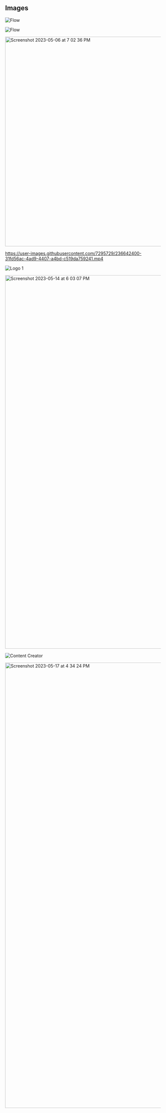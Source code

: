 ## Images
![Flow](https://user-images.githubusercontent.com/7295729/235365066-cd9ca440-1659-4d9a-aed7-7164028f1217.png)

![Flow](https://user-images.githubusercontent.com/7295729/235431244-fafb19bb-c3ca-4c6e-846d-c72e1bafd178.png)

<img width="677" alt="Screenshot 2023-05-06 at 7 02 36 PM" src="https://user-images.githubusercontent.com/7295729/236632270-af0954ba-dcdd-4597-b40e-497906365005.png">



https://user-images.githubusercontent.com/7295729/236642400-31fd56ac-4ad9-4407-a4bd-c519da759241.mp4

![Logo 1](https://user-images.githubusercontent.com/7295729/236681515-e3e1cbab-fdbf-4fad-92b9-b35a3e661b28.png)


<img width="1206" alt="Screenshot 2023-05-14 at 6 03 07 PM" src="https://github.com/alofeoluwafemi/images-bucket/assets/7295729/6558ac60-cf0e-4ba7-898c-153584ae9866">


![Content Creator](https://github.com/alofeoluwafemi/images-bucket/assets/7295729/460ece78-15f7-480b-8380-8db372372c5f)

<img width="1438" alt="Screenshot 2023-05-17 at 4 34 24 PM" src="https://github.com/alofeoluwafemi/images-bucket/assets/7295729/f35d28dc-a41e-4039-8684-69a978ddc9cb">
